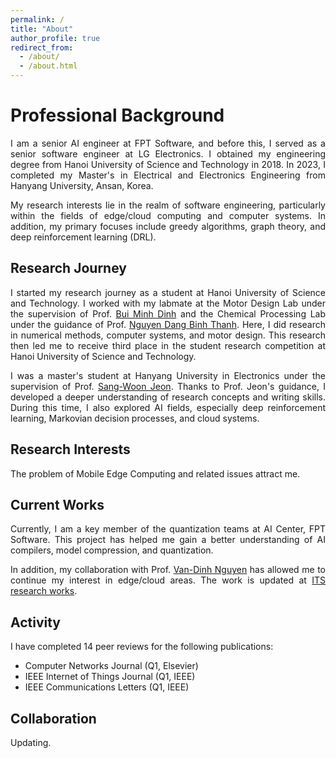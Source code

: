 ```yaml
---
permalink: /
title: "About"
author_profile: true
redirect_from: 
  - /about/
  - /about.html
---
```

<style>
p {
    text-align: justify;
}
</style>

# Professional Background

I am a senior AI engineer at FPT Software, and before this, I served as a senior software engineer at LG Electronics. I obtained my engineering degree from Hanoi University of Science and Technology in 2018. In 2023, I completed my Master's in Electrical and Electronics Engineering from Hanyang University, Ansan, Korea.

My research interests lie in the realm of software engineering, particularly within the fields of edge/cloud computing and computer systems. In addition, my primary focuses include greedy algorithms, graph theory, and deep reinforcement learning (DRL).

## Research Journey

I started my research journey as a student at Hanoi University of Science and Technology. I worked with my labmate at the Motor Design Lab under the supervision of Prof. [Bui Minh Dinh](https://scholar.google.com/citations?hl=en&user=lACArY4AAAAJ) and the Chemical Processing Lab under the guidance of Prof. [Nguyen Dang Binh Thanh](https://scholar.google.com/citations?user=uu5VPhcAAAAJ&hl=vi&oi=sra). Here, I did research in numerical methods, computer systems, and motor design. This research then led me to receive third place in the student research competition at Hanoi University of Science and Technology.

I was a master's student at Hanyang University in Electronics under the supervision of Prof. [Sang-Woon Jeon](link). Thanks to Prof. Jeon's guidance, I developed a deeper understanding of research concepts and writing skills. During this time, I also explored AI fields, especially deep reinforcement learning, Markovian decision processes, and cloud systems.

## Research Interests

The problem of Mobile Edge Computing and related issues attract me.

## Current Works

Currently, I am a key member of the quantization teams at AI Center, FPT Software. This project has helped me gain a better understanding of AI compilers, model compression, and quantization.

In addition, my collaboration with Prof. [Van-Dinh Nguyen](https://scholar.google.com/citations?user=wgsX_zIAAAAJ&hl=en&oi=ao) has allowed me to continue my interest in edge/cloud areas. The work is updated at [ITS research works](https://github.com/ngochungnguyenlg/ITS_paper).

## Activity
I have completed 14 peer reviews for the following publications:

- Computer Networks Journal (Q1, Elsevier)
- IEEE Internet of Things Journal (Q1, IEEE)
- IEEE Communications Letters (Q1, IEEE)

## Collaboration

Updating.



